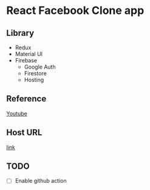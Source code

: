 # React Facebook Clone app

## Library

- Redux
- Material UI
- Firebase
  - Google Auth
  - Firestore
  - Hosting

## Reference

[Youtube](https://www.youtube.com/watch?v=B-kxUMHBxNo)

## Host URL

[link](https://facebook-clone-c4a66.web.app)

## TODO

- [ ] Enable github action
